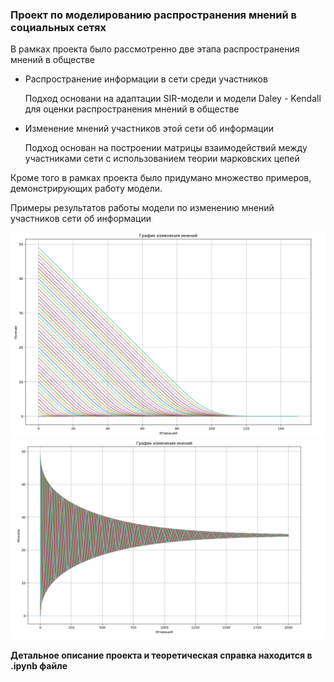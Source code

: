 ### Проект по моделированию распространения мнений в социальных сетях

В рамках проекта было рассмотренно две этапа распространения мнений в обществе

* Распространение информации в сети среди участников

    Подход основани на адаптации SIR-модели и модели Daley - Kendall для оценки распространения мнений в обществе

* Изменение мнений участников этой сети об информации 
    
    Подход основан на построении матрицы взаимодействий между участниками сети с использованием теории марковских цепей

Кроме того в рамках проекта было придумано множество примеров, демонстрирующих работу модели.

Примеры результатов работы модели по изменению мнений участников сети об информации

<img src="graph1.png" width="700"/>
<img src="graph2.png" width="700"/> 

**Детальное описание проекта и теоретическая справка находится в .ipynb файле**
